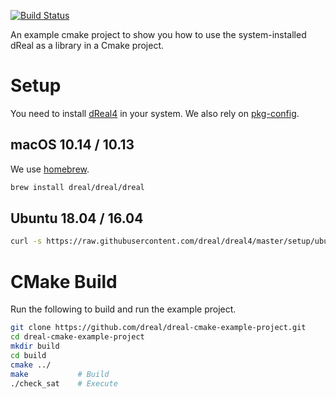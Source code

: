 [![Build Status](https://travis-ci.org/dreal/dreal-cmake-example-project.svg?branch=master)](https://travis-ci.org/dreal/dreal-cmake-example-project)

An example cmake project to show you how to use the system-installed
dReal as a library in a Cmake project.

Setup
=====

You need to install [dReal4](https://github.com/dreal/dreal4) in your
system. We also rely on
[pkg-config](https://www.freedesktop.org/wiki/Software/pkg-config).

macOS 10.14 / 10.13
-------------------

We use [homebrew](https://brew.sh).

```bash
brew install dreal/dreal/dreal
```


Ubuntu 18.04 / 16.04
--------------------

```bash
curl -s https://raw.githubusercontent.com/dreal/dreal4/master/setup/ubuntu/$(lsb_release -r -s)/install.sh | sudo bash
```


CMake Build
===========

Run the following to build and run the example project.

```bash
git clone https://github.com/dreal/dreal-cmake-example-project.git
cd dreal-cmake-example-project
mkdir build
cd build
cmake ../
make           # Build
./check_sat    # Execute
```
